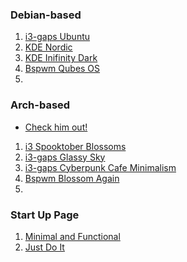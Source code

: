 ### Debian-based

1. [i3-gaps Ubuntu](https://www.reddit.com/r/unixporn/comments/jsmth2/i3gaps_ubuntu_on_an_alien_planet/)
2. [KDE Nordic](https://www.reddit.com/r/unixporn/comments/d9okx3/kde_nordic_kde/)
3. [KDE Inifinity Dark](https://www.reddit.com/r/unixporn/comments/jfa4ct/plasma_5_new_dark_plasma_theme_infinityplasma/)
4. [Bspwm Qubes OS](https://www.reddit.com/r/unixporn/comments/j3zyyv/bspwm_qubes_os_my_daily_drive/)
5. [](#)

### Arch-based
- [Check him out!](https://www.reddit.com/user/sureshit01/posts/)

1. [i3 Spooktober Blossoms](https://www.reddit.com/r/unixporn/comments/j3s3hv/i3_spooktober_blossoms/)
2. [i3-gaps Glassy Sky](#i3-gaps-Glassy-Sky)
3. [i3-gaps Cyberpunk Cafe Minimalism](https://www.reddit.com/r/unixporn/comments/j3nzan/i3gaps_cyberpunk_cafe_minimalism_first_rice_ever/)
4. [Bspwm Blossom Again](https://www.reddit.com/r/unixporn/comments/k4h6xt/bspwm_blossom_again/)
5. [](#)

### Start Up Page
1. [Minimal and Functional](https://www.reddit.com/r/unixporn/comments/ebchep/oc_i_created_this_userchrome_configuration_to_be/)
2. [Just Do It](https://www.reddit.com/r/unixporn/comments/7vokjb/oc_my_custom_start_page/)
